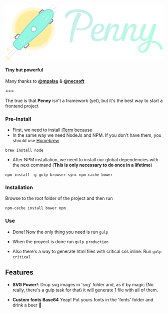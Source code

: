 ![PennyFramework](Penny.png)


#### Tiny but powerful

Many thanks to [**@mpalau**](http:///twitter.com/mpalau) & [**@necsoft**](http:///twitter.com/necsoft)

===

The true is that **Penny** isn't a framework (yet), but it's the best way to start a frontend project

### Pre-Install

- First, we need to install [iTerm](https://www.iterm2.com/) because
- In the same way we need NodeJs and NPM. If you don't have them, you should use [Homebrew](http://brew.sh/)
```
brew install node
```
- After NPM installation, we need to install our global dependencies with the next command (**This is only necessary to do once in a lifetime**)
```
npm install -g gulp browser-sync npm-cache bower
```


### Installation

Browse to the root folder of the project and then run

```
npm-cache install bower npm
```


### Use

- Done! Now the only thing you need is run `gulp`

- When the proyect is done run `gulp production`

- Also there's a way to generate html files with critical css inline. Run `gulp critical`


## Features
- **SVG Power!**: Drop svg images in 'svg' folder and, as if by magic (No really, there's a gulp task for that) it will generate 1 file with all of them.

- **Custom fonts Base64** Yeap! Put yours fonts in the 'fonts' folder and drink a beer 🍺


